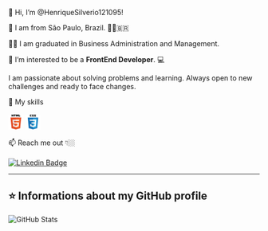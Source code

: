 👋 Hi, I’m @HenriqueSilverio121095!

📍 I am from São Paulo, Brazil. 👩🏼‍🇧🇷

👨‍🎓 I am graduated in Business Administration and Management.

👀 I’m interested to be a <strong>FrontEnd Developer</strong>.  💻

I am passionate about solving problems and learning. Always open to new challenges and ready to face changes.

🚀 My skills<br><br>
<code><img height="30" src="https://raw.githubusercontent.com/github/explore/80688e429a7d4ef2fca1e82350fe8e3517d3494d/topics/html/html.png" alt="HTML5"/></code>
<code><img height="30" src="https://raw.githubusercontent.com/github/explore/80688e429a7d4ef2fca1e82350fe8e3517d3494d/topics/css/css.png" alt="CSS"/></code>  
  
📫 Reach me out 👇🏼<br><br>
[![Linkedin Badge](https://img.shields.io/badge/-LinkedIn-blue?style=flat-square&logo=Linkedin&logoColor=white&link=https://www.linkedin.com/in//henrique-oliveira-1210/)](https://www.linkedin.com/in//henrique-oliveira-1210/)

---

## ⭐ Informations about my GitHub profile
![GitHub Stats](https://github-readme-stats.vercel.app/api?username=HenriqueSilverio121095&show_icons=true)
